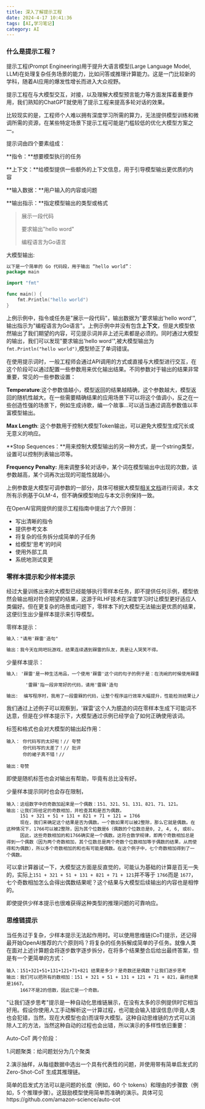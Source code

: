 ```yaml
---
title: 深入了解提示工程
date: 2024-4-17 10:41:36
tags: [AI,学习笔记]
category: AI
---
```


### 什么是提示工程？

提示工程(Prompt Engineering)用于提升大语言模型(Large Language Model, LLM)在处理复杂任务场景的能力，比如问答或推理计算能力。这是一门比较新的学科，随着AI应用的爆发性增长而进入大众视野。

提示工程在与大模型交互，对接，以及理解大模型预言能力等方面发挥着重要作用，我们熟知的ChatGPT就使用了提示工程来提高多轮对话的效果。

比较现实的是，工程师个人难以拥有深度学习所需的算力，无法提供模型训练和微调所需的资源，在某些特定场景下提示工程可能是门槛较低的优化大模型方案之一。

提示词由四个要素组成：

**指令：**想要模型执行的任务

**上下文：**给模型提供一些额外的上下文信息，用于引导模型输出更优质的内容

**输入数据：**用户输入的内容或问题

**输出指示：**指定模型输出的类型或格式

> 展示一段代码
>
> 要求输出"hello word"
>
> 编程语言为Go语言

大模型输出:

```go
以下是一个简单的 Go 代码段，用于输出 “hello world”：
package main

import "fmt"

func main() {
    fmt.Println("hello world")
}
```

上例示例中，指令或任务是"展示一段代码"，输出数据为"要求输出'hello word'",输出指示为"编程语言为Go语言"。上例示例中并没有包含**上下文**，但是大模型依然输出了我们期望的内容，可见提示词并非上述元素都是必须的。同时通过大模型的输出，我们可以发现"要求输出'hello word'",被大模型输出为`fmt.Println("hello world")`,模型矫正了单词错误。

在使用提示词时，一般工程师会通过API调用的方式或直接与大模型进行交互，在这个阶段可以通过配置一些参数用来优化输出结果。不同参数对于输出的结果非常重要，常见的一些参数设置：

**Temperature**:这个参数值越小，模型返回的结果越精确，这个参数越大，模型返回的随机性越大。在一些需要精确结果的应用场景下可以将这个值调小，反之在一些创造性强的场景下，例如生成诗歌，编一个故事…可以适当通过调高参数值以丰富模型输出。

**Max Length**: 这个参数用于控制大模型Token输出，可以避免大模型生成冗长或无意义的响应。

**Stop Sequences：**用来控制大模型输出的另一种方式，是一个string类型，设置可以控制列表输出项等。

**Frequency Penalty:** 用来调整多轮对话中，某个词在模型输出中出现的次数，该参数越高，某个词再次出现的可能性就越小。

上例参数是大模型可调参数的一部分，具体可根据大模型[相关文档](https://open.bigmodel.cn/dev/api#glm-4)进行阅读，本文所有示例基于GLM-4，但不确保模型响应与本文示例保持一致。

在OpenAI官网提供的提示工程指南中提出了六个原则：

- 写出清晰的指令
- 提供参考文本
- 将复杂的任务拆分成简单的子任务
- 给模型'思考'的时间
- 使用外部工具
- 系统地测试变更



### 零样本提示和少样本提示

经过大量训练出来的大模型已经能够执行零样本任务，即不提供任何示例，模型依然会输出相对符合期望的结果，这源于RLHF技术在深度学习时让模型更好适应人类偏好。但在更复杂的场景或问题下，零样本下的大模型无法输出更优质的结果，这便衍生出少量样本提示来引导模型。

零样本提示：

```tex
输入："请用'槑雷'造句"

输出：我今天在网吧玩游戏，结果连续遇到槑雷的队友，真是让人哭笑不得。
```

少量样本提示：

```tex
输入: '槑雷'是一种生活用品，一个使用'槑雷'这个词的句子的例子是：在洗碗的时候使用槑雷，能让碗变得非常干净"

	   '雷槑'指一段非常好的代码，请用'雷槑'造句

输出:  编写程序时，我用了一段雷槑的代码，让整个程序运行效率大幅提升，性能检测结果让人非常满意。
```



我们通过上述例子可以观察到，'槑雷'这个人为臆造的词在零样本生成下可能词不达意，但是在少样本提示下，大模型通过示例已经学会了如何正确使用该词。

标签和格式也会对大模型的输出起作用：

```
输入： 你代码写的太好啦！// 夸赞
      你代码写的太差了！// 批评
      你的裙子真不错！//
      
输出：夸赞
```

即使是随机标签也会对输出有帮助，毕竟有总比没有好。

少量样本提示同时也会存在限制，

```
输入：这组数字中的奇数加起来是一个偶数：151、321、51、131、821、71、121。
输出：让我们将给定的奇数相加，并检查其和是否为偶数。
     151 + 321 + 51 + 131 + 821 + 71 + 121 = 1766
     现在，我们来确定这个结果是否为偶数。一个数如果可以被2整除，那么它就是偶数。在这种情况下，1766可以被2整除，因为其个位数是6（偶数的个位数总是0, 2, 4, 6, 或8）。
     因此，这些奇数相加的和1766确实是一个偶数。这符合数学规律，即两个奇数相加总是得到一个偶数（因为两个奇数相加，其个位数总是两个奇数个位数相加等于偶数的结果，从而使得和为偶数），所以多个奇数相加的和也有可能是偶数。在这个例子中，七个奇数相加得到了一个偶数。
```

可以拿计算器试一下，大模型这方面是反直觉的，可能认为基础的计算是百无一失的，实际上`151 + 321 + 51 + 131 + 821 + 71 + 121`并不等于 `1766`而是 `1677`，七个奇数相加怎么会得出偶数结果呢？这个结果与大模型后续输出的内容也是相悖的。

即使提供少样本提示也很难获得这种类型的推理问题的可靠响应。



### 思维链提示

当任务过于复杂，少样本提示无法起作用时。可以使用思维链(CoT)提示，还记得最开始OpenAI推荐的六个原则吗？将复杂的任务拆解成简单的子任务。就像人类在面对上述计算题会将逐步数字逐步拆分，在将多个结果整合后给出最终答案，但是有一个更简单的方式：

```
输入：151+321+51+131+121+71+821 结果是多少？是奇数还是偶数？让我们逐步思考
输出：我们可以把所有的数相加：151 + 321 + 51 + 131 + 121 + 71 + 821，最终结果是1667。
     1667不是2的倍数，因此它是一个奇数。

```

"让我们逐步思考"提示是一种自动化思维链展示，在没有太多的示例提供时它相当好用。假设你使用人工手动解析这一计算过程，也可能会输入错误信息(毕竟人类也会犯错，当然，现在大模型也会)而误导大模型。这种自动思维链的方式可以消除人工的方法，当然这种自动的过程也会出错，所以演示的多样性依旧重要：

Auto-CoT 两个阶段：

1.问题聚类：给问题划分为几个聚类

2.演示抽样，从每组数据中选出一个具有代表性的问题，并使用带有简单启发式的 Zero-Shot-CoT 生成其推理链。

简单的启发式方法可以是问题的长度（例如，60 个 tokens）和理由的步骤数（例如，5 个推理步骤）。这鼓励模型使用简单而准确的演示。具体可见https://github.com/amazon-science/auto-cot
